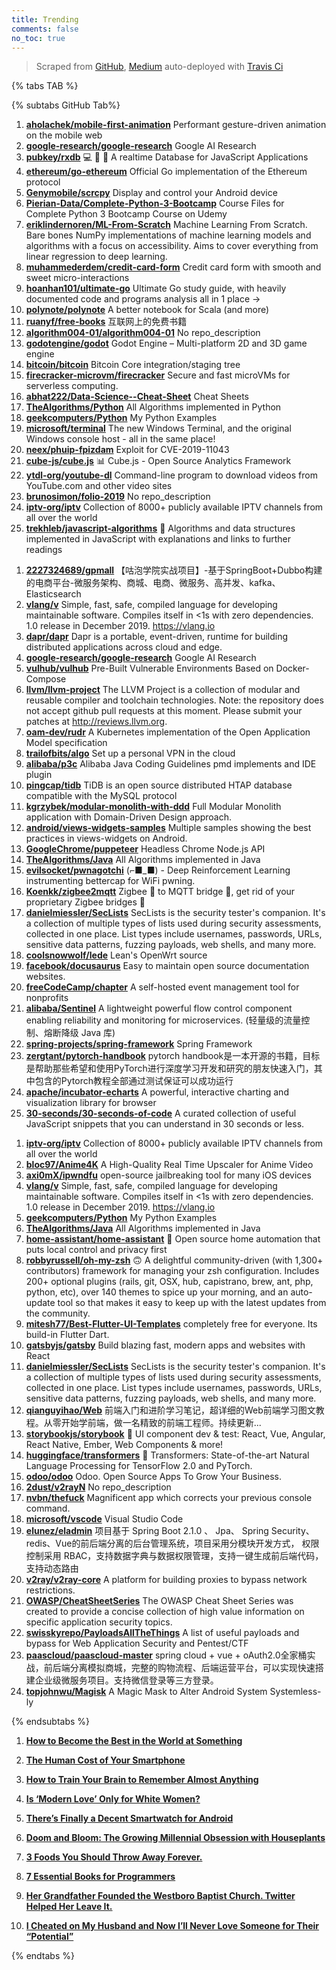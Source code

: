 ```yaml
---
title: Trending
comments: false
no_toc: true
---
```


> Scraped from [GitHub](https://github.com/trending), [Medium](https://medium.com/topic/popular)
auto-deployed with [Travis Ci](https://travis-ci.org/)

{% tabs TAB %}
<!-- tab GitHub -->
{% subtabs GitHub Tab%}
<!-- tab Daily -->
1. [**aholachek/mobile-first-animation**](https://github.com/aholachek/mobile-first-animation)
Performant gesture-driven animation on the mobile web
2. [**google-research/google-research**](https://github.com/google-research/google-research)
Google AI Research
3. [**pubkey/rxdb**](https://github.com/pubkey/rxdb)
💻 🔄 📱 A realtime Database for JavaScript Applications
4. [**ethereum/go-ethereum**](https://github.com/ethereum/go-ethereum)
Official Go implementation of the Ethereum protocol
5. [**Genymobile/scrcpy**](https://github.com/Genymobile/scrcpy)
Display and control your Android device
6. [**Pierian-Data/Complete-Python-3-Bootcamp**](https://github.com/Pierian-Data/Complete-Python-3-Bootcamp)
Course Files for Complete Python 3 Bootcamp Course on Udemy
7. [**eriklindernoren/ML-From-Scratch**](https://github.com/eriklindernoren/ML-From-Scratch)
Machine Learning From Scratch. Bare bones NumPy implementations of machine learning models and algorithms with a focus on accessibility. Aims to cover everything from linear regression to deep learning.
8. [**muhammederdem/credit-card-form**](https://github.com/muhammederdem/credit-card-form)
Credit card form with smooth and sweet micro-interactions
9. [**hoanhan101/ultimate-go**](https://github.com/hoanhan101/ultimate-go)
Ultimate Go study guide, with heavily documented code and programs analysis all in 1 place →
10. [**polynote/polynote**](https://github.com/polynote/polynote)
A better notebook for Scala (and more)
11. [**ruanyf/free-books**](https://github.com/ruanyf/free-books)
互联网上的免费书籍
12. [**algorithm004-01/algorithm004-01**](https://github.com/algorithm004-01/algorithm004-01)
No repo_description
13. [**godotengine/godot**](https://github.com/godotengine/godot)
Godot Engine – Multi-platform 2D and 3D game engine
14. [**bitcoin/bitcoin**](https://github.com/bitcoin/bitcoin)
Bitcoin Core integration/staging tree
15. [**firecracker-microvm/firecracker**](https://github.com/firecracker-microvm/firecracker)
Secure and fast microVMs for serverless computing.
16. [**abhat222/Data-Science--Cheat-Sheet**](https://github.com/abhat222/Data-Science--Cheat-Sheet)
Cheat Sheets
17. [**TheAlgorithms/Python**](https://github.com/TheAlgorithms/Python)
All Algorithms implemented in Python
18. [**geekcomputers/Python**](https://github.com/geekcomputers/Python)
My Python Examples
19. [**microsoft/terminal**](https://github.com/microsoft/terminal)
The new Windows Terminal, and the original Windows console host - all in the same place!
20. [**neex/phuip-fpizdam**](https://github.com/neex/phuip-fpizdam)
Exploit for CVE-2019-11043
21. [**cube-js/cube.js**](https://github.com/cube-js/cube.js)
📊 Cube.js - Open Source Analytics Framework
22. [**ytdl-org/youtube-dl**](https://github.com/ytdl-org/youtube-dl)
Command-line program to download videos from YouTube.com and other video sites
23. [**brunosimon/folio-2019**](https://github.com/brunosimon/folio-2019)
No repo_description
24. [**iptv-org/iptv**](https://github.com/iptv-org/iptv)
Collection of 8000+ publicly available IPTV channels from all over the world
25. [**trekhleb/javascript-algorithms**](https://github.com/trekhleb/javascript-algorithms)
📝 Algorithms and data structures implemented in JavaScript with explanations and links to further readings
<!-- endtab -->
<!-- tab Weekly -->
1. [**2227324689/gpmall**](https://github.com/2227324689/gpmall)
【咕泡学院实战项目】-基于SpringBoot+Dubbo构建的电商平台-微服务架构、商城、电商、微服务、高并发、kafka、Elasticsearch
2. [**vlang/v**](https://github.com/vlang/v)
Simple, fast, safe, compiled language for developing maintainable software. Compiles itself in <1s with zero dependencies. 1.0 release in December 2019. https://vlang.io
3. [**dapr/dapr**](https://github.com/dapr/dapr)
Dapr is a portable, event-driven, runtime for building distributed applications across cloud and edge.
4. [**google-research/google-research**](https://github.com/google-research/google-research)
Google AI Research
5. [**vulhub/vulhub**](https://github.com/vulhub/vulhub)
Pre-Built Vulnerable Environments Based on Docker-Compose
6. [**llvm/llvm-project**](https://github.com/llvm/llvm-project)
The LLVM Project is a collection of modular and reusable compiler and toolchain technologies. Note: the repository does not accept github pull requests at this moment. Please submit your patches at http://reviews.llvm.org.
7. [**oam-dev/rudr**](https://github.com/oam-dev/rudr)
A Kubernetes implementation of the Open Application Model specification
8. [**trailofbits/algo**](https://github.com/trailofbits/algo)
Set up a personal VPN in the cloud
9. [**alibaba/p3c**](https://github.com/alibaba/p3c)
Alibaba Java Coding Guidelines pmd implements and IDE plugin
10. [**pingcap/tidb**](https://github.com/pingcap/tidb)
TiDB is an open source distributed HTAP database compatible with the MySQL protocol
11. [**kgrzybek/modular-monolith-with-ddd**](https://github.com/kgrzybek/modular-monolith-with-ddd)
Full Modular Monolith application with Domain-Driven Design approach.
12. [**android/views-widgets-samples**](https://github.com/android/views-widgets-samples)
Multiple samples showing the best practices in views-widgets on Android.
13. [**GoogleChrome/puppeteer**](https://github.com/GoogleChrome/puppeteer)
Headless Chrome Node.js API
14. [**TheAlgorithms/Java**](https://github.com/TheAlgorithms/Java)
All Algorithms implemented in Java
15. [**evilsocket/pwnagotchi**](https://github.com/evilsocket/pwnagotchi)
(⌐■_■) - Deep Reinforcement Learning instrumenting bettercap for WiFi pwning.
16. [**Koenkk/zigbee2mqtt**](https://github.com/Koenkk/zigbee2mqtt)
Zigbee 🐝 to MQTT bridge 🌉, get rid of your proprietary Zigbee bridges 🔨
17. [**danielmiessler/SecLists**](https://github.com/danielmiessler/SecLists)
SecLists is the security tester's companion. It's a collection of multiple types of lists used during security assessments, collected in one place. List types include usernames, passwords, URLs, sensitive data patterns, fuzzing payloads, web shells, and many more.
18. [**coolsnowwolf/lede**](https://github.com/coolsnowwolf/lede)
Lean's OpenWrt source
19. [**facebook/docusaurus**](https://github.com/facebook/docusaurus)
Easy to maintain open source documentation websites.
20. [**freeCodeCamp/chapter**](https://github.com/freeCodeCamp/chapter)
A self-hosted event management tool for nonprofits
21. [**alibaba/Sentinel**](https://github.com/alibaba/Sentinel)
A lightweight powerful flow control component enabling reliability and monitoring for microservices. (轻量级的流量控制、熔断降级 Java 库)
22. [**spring-projects/spring-framework**](https://github.com/spring-projects/spring-framework)
Spring Framework
23. [**zergtant/pytorch-handbook**](https://github.com/zergtant/pytorch-handbook)
pytorch handbook是一本开源的书籍，目标是帮助那些希望和使用PyTorch进行深度学习开发和研究的朋友快速入门，其中包含的Pytorch教程全部通过测试保证可以成功运行
24. [**apache/incubator-echarts**](https://github.com/apache/incubator-echarts)
A powerful, interactive charting and visualization library for browser
25. [**30-seconds/30-seconds-of-code**](https://github.com/30-seconds/30-seconds-of-code)
A curated collection of useful JavaScript snippets that you can understand in 30 seconds or less.
<!-- endtab -->
<!-- tab Monthly -->
1. [**iptv-org/iptv**](https://github.com/iptv-org/iptv)
Collection of 8000+ publicly available IPTV channels from all over the world
2. [**bloc97/Anime4K**](https://github.com/bloc97/Anime4K)
A High-Quality Real Time Upscaler for Anime Video
3. [**axi0mX/ipwndfu**](https://github.com/axi0mX/ipwndfu)
open-source jailbreaking tool for many iOS devices
4. [**vlang/v**](https://github.com/vlang/v)
Simple, fast, safe, compiled language for developing maintainable software. Compiles itself in <1s with zero dependencies. 1.0 release in December 2019. https://vlang.io
5. [**geekcomputers/Python**](https://github.com/geekcomputers/Python)
My Python Examples
6. [**TheAlgorithms/Java**](https://github.com/TheAlgorithms/Java)
All Algorithms implemented in Java
7. [**home-assistant/home-assistant**](https://github.com/home-assistant/home-assistant)
🏡 Open source home automation that puts local control and privacy first
8. [**robbyrussell/oh-my-zsh**](https://github.com/robbyrussell/oh-my-zsh)
🙃 A delightful community-driven (with 1,300+ contributors) framework for managing your zsh configuration. Includes 200+ optional plugins (rails, git, OSX, hub, capistrano, brew, ant, php, python, etc), over 140 themes to spice up your morning, and an auto-update tool so that makes it easy to keep up with the latest updates from the community.
9. [**mitesh77/Best-Flutter-UI-Templates**](https://github.com/mitesh77/Best-Flutter-UI-Templates)
completely free for everyone. Its build-in Flutter Dart.
10. [**gatsbyjs/gatsby**](https://github.com/gatsbyjs/gatsby)
Build blazing fast, modern apps and websites with React
11. [**danielmiessler/SecLists**](https://github.com/danielmiessler/SecLists)
SecLists is the security tester's companion. It's a collection of multiple types of lists used during security assessments, collected in one place. List types include usernames, passwords, URLs, sensitive data patterns, fuzzing payloads, web shells, and many more.
12. [**qianguyihao/Web**](https://github.com/qianguyihao/Web)
前端入门和进阶学习笔记，超详细的Web前端学习图文教程。从零开始学前端，做一名精致的前端工程师。持续更新...
13. [**storybookjs/storybook**](https://github.com/storybookjs/storybook)
📓 UI component dev & test: React, Vue, Angular, React Native, Ember, Web Components & more!
14. [**huggingface/transformers**](https://github.com/huggingface/transformers)
🤗 Transformers: State-of-the-art Natural Language Processing for TensorFlow 2.0 and PyTorch.
15. [**odoo/odoo**](https://github.com/odoo/odoo)
Odoo. Open Source Apps To Grow Your Business.
16. [**2dust/v2rayN**](https://github.com/2dust/v2rayN)
No repo_description
17. [**nvbn/thefuck**](https://github.com/nvbn/thefuck)
Magnificent app which corrects your previous console command.
18. [**microsoft/vscode**](https://github.com/microsoft/vscode)
Visual Studio Code
19. [**elunez/eladmin**](https://github.com/elunez/eladmin)
项目基于 Spring Boot 2.1.0 、 Jpa、 Spring Security、redis、Vue的前后端分离的后台管理系统，项目采用分模块开发方式， 权限控制采用 RBAC，支持数据字典与数据权限管理，支持一键生成前后端代码，支持动态路由
20. [**v2ray/v2ray-core**](https://github.com/v2ray/v2ray-core)
A platform for building proxies to bypass network restrictions.
21. [**OWASP/CheatSheetSeries**](https://github.com/OWASP/CheatSheetSeries)
The OWASP Cheat Sheet Series was created to provide a concise collection of high value information on specific application security topics.
22. [**swisskyrepo/PayloadsAllTheThings**](https://github.com/swisskyrepo/PayloadsAllTheThings)
A list of useful payloads and bypass for Web Application Security and Pentest/CTF
23. [**paascloud/paascloud-master**](https://github.com/paascloud/paascloud-master)
spring cloud + vue + oAuth2.0全家桶实战，前后端分离模拟商城，完整的购物流程、后端运营平台，可以实现快速搭建企业级微服务项目。支持微信登录等三方登录。
24. [**topjohnwu/Magisk**](https://github.com/topjohnwu/Magisk)
A Magic Mask to Alter Android System Systemless-ly
<!-- endtab -->
{% endsubtabs %}
<!-- endtab --><!-- tab Medium -->
1. [**How to Become the Best in the World at Something**](https://forge.medium.com/how-to-become-the-best-in-the-world-at-something-f1b658f93428?source=topic_page---------------------------20)

2. [**The Human Cost of Your Smartphone**](https://onezero.medium.com/the-human-cost-of-your-smartphone-d583a2b6f356?source=topic_page---------0------------------1)

3. [**How to Train Your Brain to Remember Almost Anything**](https://medium.com/personal-growth/how-to-train-your-brain-to-remember-almost-anything-77cb653a0c04?source=topic_page---------1------------------1)

4. [**Is ‘Modern Love’ Only for White Women?**](https://zora.medium.com/is-modern-love-only-for-white-women-f9f1bb633cbb?source=topic_page---------2------------------1)

5. [**There’s Finally a Decent Smartwatch for Android**](https://onezero.medium.com/theres-finally-a-decent-smartwatch-for-android-b8f4c5c79e36?source=topic_page---------4------------------1)

6. [**Doom and Bloom: The Growing Millennial Obsession with Houseplants**](https://elemental.medium.com/doom-and-bloom-the-growing-millennial-obsession-with-houseplants-ccaae50f11d3?source=topic_page---------5------------------1)

7. [**3 Foods You Should Throw Away Forever.**](https://blog.usejournal.com/3-foods-you-should-throw-away-forever-3eb7b5f38075?source=topic_page---------6------------------1)

8. [**7 Essential Books for Programmers**](https://medium.com/better-programming/7-essential-books-for-programmers-869bca83b360?source=topic_page---------7------------------1)

9. [**Her Grandfather Founded the Westboro Baptist Church. Twitter Helped Her Leave It.**](https://gen.medium.com/her-grandfather-founded-the-westboro-baptist-church-twitter-helped-her-leave-it-2de5a4266dcc?source=topic_page---------8------------------1)

10. [**I Cheated on My Husband and Now I’ll Never Love Someone for Their “Potential”**](https://psiloveyou.xyz/i-cheated-on-my-husband-and-now-ill-never-love-someone-for-their-potential-23b6284ba4fa?source=topic_page---------9------------------1)

<!-- endtab -->
{% endtabs %}
